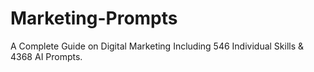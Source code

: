 # Marketing-Prompts
A Complete Guide on Digital Marketing Including 546 Individual Skills &amp; 4368 AI Prompts.
